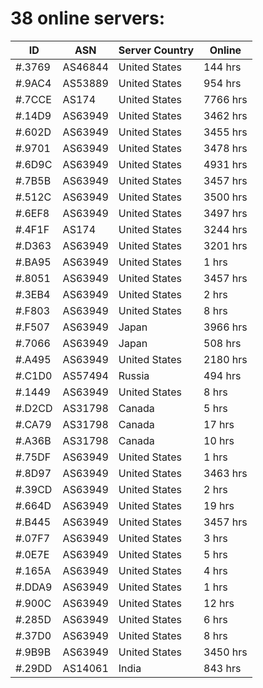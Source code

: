 # 38 online servers:

| ID | ASN | Server Country | Online |
| ------ | ------ | ------ | ------ |
| #.3769 | AS46844 | United States | 144 hrs |
| #.9AC4 | AS53889 | United States | 954 hrs |
| #.7CCE | AS174 | United States | 7766 hrs |
| #.14D9 | AS63949 | United States | 3462 hrs |
| #.602D | AS63949 | United States | 3455 hrs |
| #.9701 | AS63949 | United States | 3478 hrs |
| #.6D9C | AS63949 | United States | 4931 hrs |
| #.7B5B | AS63949 | United States | 3457 hrs |
| #.512C | AS63949 | United States | 3500 hrs |
| #.6EF8 | AS63949 | United States | 3497 hrs |
| #.4F1F | AS174 | United States | 3244 hrs |
| #.D363 | AS63949 | United States | 3201 hrs |
| #.BA95 | AS63949 | United States | 1 hrs |
| #.8051 | AS63949 | United States | 3457 hrs |
| #.3EB4 | AS63949 | United States | 2 hrs |
| #.F803 | AS63949 | United States | 8 hrs |
| #.F507 | AS63949 | Japan | 3966 hrs |
| #.7066 | AS63949 | Japan | 508 hrs |
| #.A495 | AS63949 | United States | 2180 hrs |
| #.C1D0 | AS57494 | Russia | 494 hrs |
| #.1449 | AS63949 | United States | 8 hrs |
| #.D2CD | AS31798 | Canada | 5 hrs |
| #.CA79 | AS31798 | Canada | 17 hrs |
| #.A36B | AS31798 | Canada | 10 hrs |
| #.75DF | AS63949 | United States | 1 hrs |
| #.8D97 | AS63949 | United States | 3463 hrs |
| #.39CD | AS63949 | United States | 2 hrs |
| #.664D | AS63949 | United States | 19 hrs |
| #.B445 | AS63949 | United States | 3457 hrs |
| #.07F7 | AS63949 | United States | 3 hrs |
| #.0E7E | AS63949 | United States | 5 hrs |
| #.165A | AS63949 | United States | 4 hrs |
| #.DDA9 | AS63949 | United States | 1 hrs |
| #.900C | AS63949 | United States | 12 hrs |
| #.285D | AS63949 | United States | 6 hrs |
| #.37D0 | AS63949 | United States | 8 hrs |
| #.9B9B | AS63949 | United States | 3450 hrs |
| #.29DD | AS14061 | India | 843 hrs |

